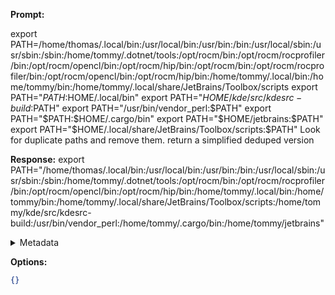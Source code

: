 **Prompt:**

export PATH=/home/thomas/.local/bin:/usr/local/bin:/usr/bin:/bin:/usr/local/sbin:/usr/sbin:/sbin:/home/tommy/.dotnet/tools:/opt/rocm/bin:/opt/rocm/rocprofiler/bin:/opt/rocm/opencl/bin:/opt/rocm/hip/bin:/opt/rocm/bin:/opt/rocm/rocprofiler/bin:/opt/rocm/opencl/bin:/opt/rocm/hip/bin:/home/tommy/.local/bin:/home/tommy/bin:/home/tommy/.local/share/JetBrains/Toolbox/scripts
export PATH="$PATH:$HOME/.local/bin"
export PATH="$HOME/kde/src/kdesrc-build:$PATH"
export PATH="/usr/bin/vendor_perl:$PATH"
export PATH="$PATH:$HOME/.cargo/bin"
export PATH="$HOME/jetbrains:$PATH" 
export PATH="$HOME/.local/share/JetBrains/Toolbox/scripts:$PATH"
 Look for duplicate paths and remove them. return a simplified deduped version

**Response:**
export PATH="/home/thomas/.local/bin:/usr/local/bin:/usr/bin:/bin:/usr/local/sbin:/usr/sbin:/sbin:/home/tommy/.dotnet/tools:/opt/rocm/bin:/opt/rocm/rocprofiler/bin:/opt/rocm/opencl/bin:/opt/rocm/hip/bin:/home/tommy/.local/bin:/home/tommy/bin:/home/tommy/.local/share/JetBrains/Toolbox/scripts:/home/tommy/kde/src/kdesrc-build:/usr/bin/vendor_perl:/home/tommy/.cargo/bin:/home/tommy/jetbrains"

<details><summary>Metadata</summary>

- Duration: 13166 ms
- Datetime: 2023-08-28T12:19:05.795683
- Model: gpt-4-0613

</details>

**Options:**
```json
{}
```

